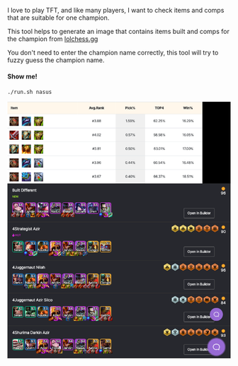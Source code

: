 I love to play TFT, and like many players, I want to check items and comps that are suitable for one champion.

This tool helps to generate an image that contains items built and comps for the champion from [lolchess.gg](https://lolchess.gg)

You don't need to enter the champion name correctly, this tool will try to fuzzy guess the champion name.

#### Show me!

```bash
./run.sh nasus
```

![nasus](./nasus.png)
